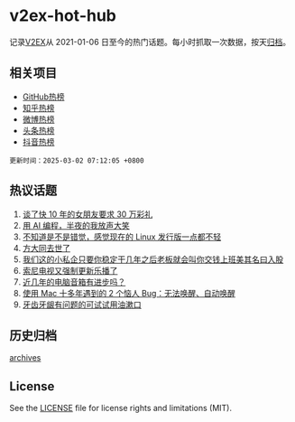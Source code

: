 # v2ex-hot-hub

 记录[V2EX](https://www.v2ex.com/)从 2021-01-06 日至今的热门话题。每小时抓取一次数据，按天[归档](archives)。
 
 ## 相关项目

- [GitHub热榜](https://github.com/lonnyzhang423/github-hot-hub)
- [知乎热榜](https://github.com/lonnyzhang423/zhihu-hot-hub)
- [微博热榜](https://github.com/lonnyzhang423/weibo-hot-hub)
- [头条热榜](https://github.com/lonnyzhang423/toutiao-hot-hub)
- [抖音热榜](https://github.com/lonnyzhang423/douyin-hot-hub)


 `更新时间：2025-03-02 07:12:05 +0800`

## 热议话题

1. [谈了快 10 年的女朋友要求 30 万彩礼](https://www.v2ex.com/t/1115118)
1. [用 AI 编程，半夜的我放声大笑](https://www.v2ex.com/t/1115054)
1. [不知道是不是错觉，感觉现在的 Linux 发行版一点都不轻](https://www.v2ex.com/t/1115056)
1. [方大同去世了](https://www.v2ex.com/t/1115074)
1. [我们这的小私企只要你稳定干几年之后老板就会叫你交钱上班美其名曰入股](https://www.v2ex.com/t/1115027)
1. [索尼电视又强制更新乐播了](https://www.v2ex.com/t/1115024)
1. [近几年的电脑音箱有进步吗？](https://www.v2ex.com/t/1115084)
1. [使用 Mac 十多年遇到的 2 个恼人 Bug：无法唤醒、自动唤醒](https://www.v2ex.com/t/1115048)
1. [牙齿牙龈有问题的可试试用油漱口](https://www.v2ex.com/t/1115059)

## 历史归档

[archives](archives)

## License

See the [LICENSE](LICENSE) file for license rights and limitations (MIT).
